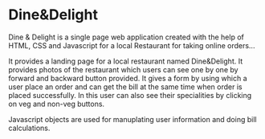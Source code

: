 # Dine&Delight

Dine & Delight is a single page web application created with the help of HTML, CSS and Javascript for a local Restaurant for taking online orders...

It provides a landing page for a local restaurant named Dine&Delight.
It provides photos of the restaurant which users can see one by one by forward and backward button provided.
It gives a form by using which a user place an order and can get the bill at the same time when order is placed successfully.
In this user can also see their specialities by clicking on veg and non-veg buttons.

Javascript objects are used for manuplating user information and doing bill calculations.
